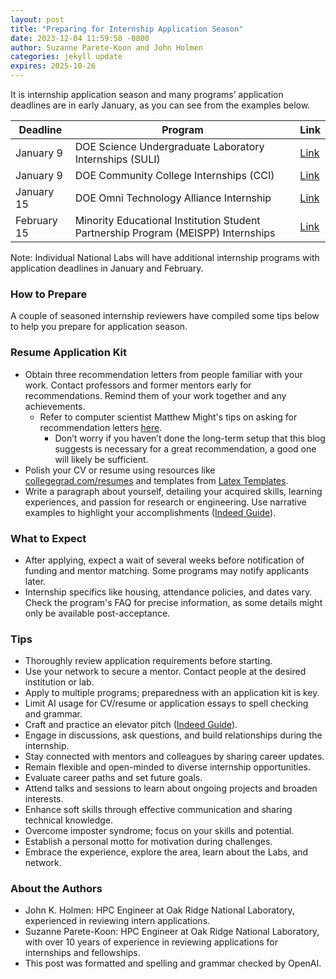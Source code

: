 ```yaml
---
layout: post
title: "Preparing for Internship Application Season"
date: 2023-12-04 11:59:58 -0800
author: Suzanne Parete-Koon and John Holmen
categories: jekyll update
expires: 2025-10-26
---
```



It is internship application season and many programs’ application deadlines are in early January, as you can see from the examples below. 

| Deadline             | Program                                                                | Link                                                                                                                                   |
|----------------------|------------------------------------------------------------------------|----------------------------------------------------------------------------------------------------------------------------------------|
| January 9            | DOE Science Undergraduate Laboratory Internships (SULI)                | [Link](https://science.osti.gov/wdts/suli)                                                                                             |
| January 9            | DOE Community College Internships (CCI)                                | [Link](https://science.osti.gov/wdts/cci)                                                                                              |
| January 15           | DOE Omni Technology Alliance Internship                                | [Link](https://www.energy.gov/doe-stem/events/doe-omni-technology-alliance-internship-program-application-deadline)                  |
| February 15          | Minority Educational Institution Student Partnership Program (MEISPP) Internships | [Link](https://www.energy.gov/justice/minority-educational-institution-student-partnership-program-meispp-internships)               |

Note: Individual National Labs will have additional internship programs with application deadlines in January and February.

### How to Prepare

A couple of seasoned internship reviewers have compiled some tips below to help you prepare for application season.


### Resume Application Kit
- Obtain three recommendation letters from people familiar with your work. Contact professors and former mentors early for recommendations. Remind them of your work together and any achievements.
  - Refer to computer scientist Matthew Might's tips on asking for recommendation letters [here](https://matt.might.net/articles/how-to-recommendation-letter/).
     - Don’t worry if you haven’t done the long-term setup that this blog suggests is necessary for a great recommendation, a good one will likely be sufficient. 
- Polish your CV or resume using resources like [collegegrad.com/resumes](https://collegegrad.com/resumes) and templates from [Latex Templates](https://www.latextemplates.com/cat/curricula-vitae).
- Write a paragraph about yourself, detailing your acquired skills, learning experiences, and passion for research or engineering. Use narrative examples to highlight your accomplishments ([Indeed Guide](https://www.indeed.com/career-advice/resumes-cover-letters/how-to-write-about-yourself)).

### What to Expect
- After applying, expect a wait of several weeks before notification of funding and mentor matching. Some programs may notify applicants later.
- Internship specifics like housing, attendance policies, and dates vary. Check the program's FAQ for precise information, as some details might only be available post-acceptance.

### Tips 
- Thoroughly review application requirements before starting.
- Use your network to secure a mentor. Contact people at the desired institution or lab.
- Apply to multiple programs; preparedness with an application kit is key.
- Limit AI usage for CV/resume or application essays to spell checking and grammar.
- Craft and practice an elevator pitch ([Indeed Guide](https://www.indeed.com/career-advice/interviewing/how-to-give-an-elevator-pitch-examples)).
- Engage in discussions, ask questions, and build relationships during the internship.
- Stay connected with mentors and colleagues by sharing career updates.
- Remain flexible and open-minded to diverse internship opportunities.
- Evaluate career paths and set future goals.
- Attend talks and sessions to learn about ongoing projects and broaden interests.
- Enhance soft skills through effective communication and sharing technical knowledge.
- Overcome imposter syndrome; focus on your skills and potential.
- Establish a personal motto for motivation during challenges.
- Embrace the experience, explore the area, learn about the Labs, and network.

### About the Authors
- John K. Holmen: HPC Engineer at Oak Ridge National Laboratory, experienced in reviewing intern applications.
- Suzanne Parete-Koon: HPC Engineer at Oak Ridge National Laboratory, with over 10 years of experience in reviewing applications for internships and fellowships.
- This post was formatted and spelling and grammar checked by OpenAI. 
